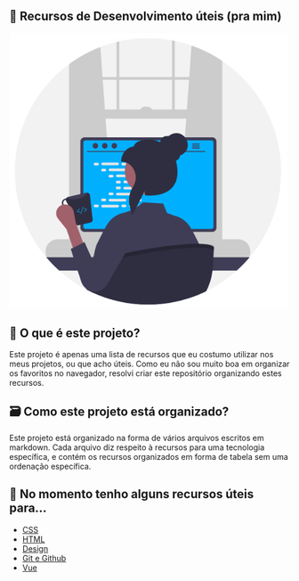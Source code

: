 ## 📖 Recursos de Desenvolvimento úteis (pra mim)
<img src="imagens/capaREADME.png" width = "500"  style="text-align:center;">

## 🔮 O que é este projeto?
Este projeto é apenas uma lista de recursos que eu costumo utilizar nos meus projetos, ou que acho úteis. Como eu não sou muito boa em organizar os favoritos no navegador, resolvi criar este repositório organizando estes recursos.

## 🗃️ Como este projeto está organizado?
Este projeto está organizado na forma de vários arquivos escritos em markdown. Cada arquivo diz respeito à recursos para uma tecnologia específica, e contém os recursos organizados em forma de tabela sem uma ordenação específica.

## 💎 No momento tenho alguns recursos úteis para...
* [CSS](./CSS.md)
* [HTML](./HTML.md)
* [Design](./Desgin.md)
* [Git e Github](./GitGithub.md)
* [Vue](./Vue.md)

